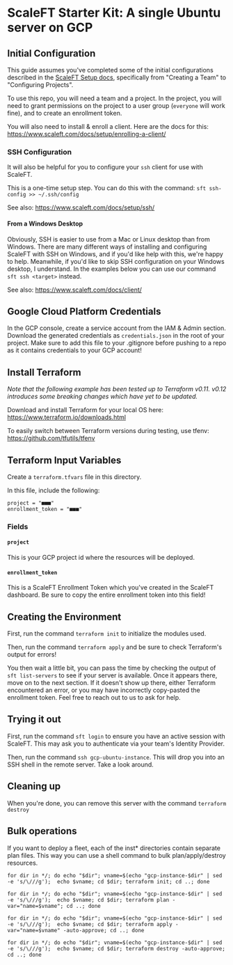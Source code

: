 # ScaleFT Starter Kit: A single Ubuntu server on GCP

## Initial Configuration

This guide assumes you've completed some of the initial configurations described in the [ScaleFT Setup docs](https://www.scaleft.com/docs/), specifically from "Creating a Team" to "Configuring Projects". 

To use this repo, you will need a team and a project. In the project, you will need to grant permissions on the project to a user group (`everyone` will work fine), and to create an enrollment token.

You will also need to install & enroll a client. Here are the docs for this: https://www.scaleft.com/docs/setup/enrolling-a-client/

### SSH Configuration

It will also be helpful for you to configure your `ssh` client for use with ScaleFT.

This is a one-time setup step. You can do this with the command: `sft ssh-config >> ~/.ssh/config`

See also: https://www.scaleft.com/docs/setup/ssh/

#### From a Windows Desktop

Obviously, SSH is easier to use from a Mac or Linux desktop than from Windows. There are many different ways of installing and configuring ScaleFT with SSH on Windows, and if you'd like help with this, we're happy to help. Meanwhile, if you'd like to skip SSH configuration on your Windows desktop, I understand. In the examples below you can use our command `sft ssh <target>` instead.

See also: https://www.scaleft.com/docs/client/

## Google Cloud Platform Credentials

In the GCP console, create a service account from the IAM & Admin section. Download the generated credentials as `credentials.json` in the root of your project. Make sure to add this file to your .gitignore before pushing to a repo as it contains credentials to your GCP account!

## Install Terraform

*Note that the following example has been tested up to Terraform v0.11. v0.12 introduces some breaking changes which have yet to be updated.*

Download and install Terraform for your local OS here: https://www.terraform.io/downloads.html

To easily switch between Terraform versions during testing, use tfenv: https://github.com/tfutils/tfenv

## Terraform Input Variables

Create a `terraform.tfvars` file in this directory. 

In this file, include the following:
```
project = "■■■"
enrollment_token = "■■■"
```

### Fields

#### `project`

This is your GCP project id where the resources will be deployed.

#### `enrollment_token`

This is a ScaleFT Enrollment Token which you've created in the ScaleFT dashboard. Be sure to copy the entire enrollment token into this field!

## Creating the Environment

First, run the command `terraform init` to initialize the modules used.

Then, run the command `terraform apply` and be sure to check Terraform's output for errors!

You then wait a little bit, you can pass the time by checking the output of `sft list-servers` to see if your server is available. Once it appears there, move on to the next section. If it doesn't show up there, either Terraform encountered an error, or you may have incorrectly copy-pasted the enrollment token. Feel free to reach out to us to ask for help.

## Trying it out

First, run the command `sft login` to ensure you have an active session with ScaleFT. This may ask you to authenticate via your team's Identity Provider.

Then, run the command `ssh gcp-ubuntu-instance`. This will drop you into an SSH shell in the remote server. Take a look around. 

## Cleaning up

When you're done, you can remove this server with the command `terraform destroy`

## Bulk operations
If you want to deploy a fleet, each of the inst* directories contain separate plan files. This way you can use a shell command to bulk plan/apply/destroy
resources.

```
for dir in */; do echo "$dir"; vname=$(echo "gcp-instance-$dir" | sed -e 's/\///g');  echo $vname; cd $dir; terraform init; cd ..; done

for dir in */; do echo "$dir"; vname=$(echo "gcp-instance-$dir" | sed -e 's/\///g');  echo $vname; cd $dir; terraform plan -var="name=$vname"; cd ..; done

for dir in */; do echo "$dir"; vname=$(echo "gcp-instance-$dir" | sed -e 's/\///g');  echo $vname; cd $dir; terraform apply -var="name=$vname" -auto-approve; cd ..; done

for dir in */; do echo "$dir"; vname=$(echo "gcp-instance-$dir" | sed -e 's/\///g');  echo $vname; cd $dir; terraform destroy -auto-approve; cd ..; done
